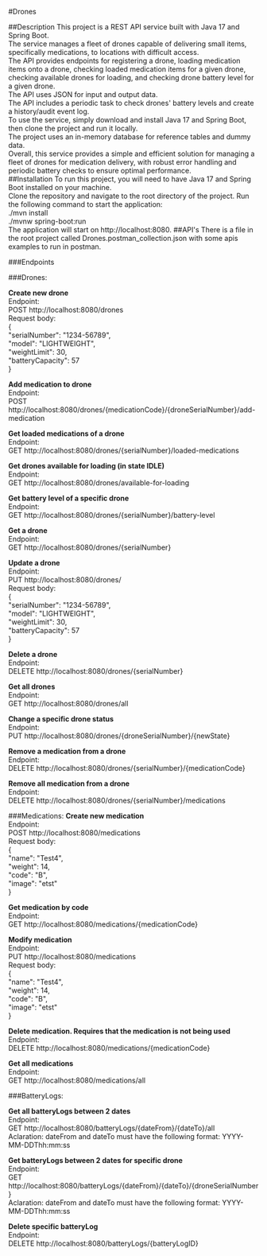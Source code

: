 #Drones

##Description
This project is a REST API service built with Java 17 and Spring Boot. <br>The service manages a fleet of drones capable of delivering small items, specifically medications, to locations with difficult access. <br>The API provides endpoints for registering a drone, loading medication items onto a drone, checking loaded medication items for a given drone, checking available drones for loading, and checking drone battery level for a given drone.
<br>
The API uses JSON for input and output data. <br>The API includes a periodic task to check drones' battery levels and create a history/audit event log.
<br>
To use the service, simply download and install Java 17 and Spring Boot, then clone the project and run it locally. <br>The project uses an in-memory database for reference tables and dummy data.
<br>
Overall, this service provides a simple and efficient solution for managing a fleet of drones for medication delivery, with robust error handling and periodic battery checks to ensure optimal performance.
<br>
##Installation
To run this project, you will need to have Java 17 and Spring Boot installed on your machine.
<br>
Clone the repository and navigate to the root directory of the project. Run the following command to start the application:
<br>
./mvn install <br>
./mvnw spring-boot:run
<br>
The application will start on http://localhost:8080.
##API's
There is a file in the root project called Drones.postman_collection.json with some apis examples to run in postman.

###Endpoints 

###Drones:

**Create new drone**<br>
Endpoint:<br> 
POST http://localhost:8080/drones
<br>Request body:<br>
{<br>
"serialNumber": "1234-56789",<br>
"model": "LIGHTWEIGHT",<br>
"weightLimit": 30,<br>
"batteryCapacity": 57<br>
}<br>

**Add medication to drone**<br>
Endpoint: <br>
POST http://localhost:8080/drones/{medicationCode}/{droneSerialNumber}/add-medication

**Get loaded medications of a drone**<br>
Endpoint: <br>
GET http://localhost:8080/drones/{serialNumber}/loaded-medications

**Get drones available for loading (in state IDLE)**<br>
Endpoint: <br>
GET http://localhost:8080/drones/available-for-loading

**Get battery level of a specific drone**<br>
Endpoint: <br>
GET http://localhost:8080/drones/{serialNumber}/battery-level

**Get a drone**<br>
Endpoint: <br>
GET http://localhost:8080/drones/{serialNumber}

**Update a drone**<br>
Endpoint: <br>
PUT http://localhost:8080/drones/
<br>Request body:<br>
{<br>
"serialNumber": "1234-56789",<br>
"model": "LIGHTWEIGHT",<br>
"weightLimit": 30,<br>
"batteryCapacity": 57<br>
}<br>


**Delete a drone**<br>
Endpoint: <br>
DELETE http://localhost:8080/drones/{serialNumber}

**Get all drones**<br>
Endpoint: <br>
GET http://localhost:8080/drones/all

**Change a specific drone status**<br>
Endpoint: <br>
PUT http://localhost:8080/drones/{droneSerialNumber}/{newState}

**Remove a medication from a drone**<br>
Endpoint: <br>
DELETE http://localhost:8080/drones/{serialNumber}/{medicationCode}

**Remove all medication from a drone**<br>
Endpoint: <br>
DELETE http://localhost:8080/drones/{serialNumber}/medications

###Medications:
**Create new medication**<br>
Endpoint:<br>
POST http://localhost:8080/medications
<br>Request body:<br>
{<br>
    "name": "Test4",<br>
    "weight": 14,<br>
    "code": "B",<br>
"image": "etst"<br>
}<br>


**Get medication by code**<br>
Endpoint: <br>
GET http://localhost:8080/medications/{medicationCode}

**Modify medication**<br>
Endpoint: <br>
PUT http://localhost:8080/medications
<br>Request body:<br>
{<br>
"name": "Test4",<br>
"weight": 14,<br>
"code": "B",<br>
"image": "etst"<br>
}<br>


**Delete medication. Requires that the medication is not being used**<br>
Endpoint: <br>
DELETE http://localhost:8080/medications/{medicationCode}

**Get all medications**<br>
Endpoint: <br>
GET http://localhost:8080/medications/all

###BatteryLogs:

**Get all batteryLogs between 2 dates**<br>
Endpoint: <br>
GET http://localhost:8080/batteryLogs/{dateFrom}/{dateTo}/all
<br>Aclaration: dateFrom and dateTo must have the following format: YYYY-MM-DDThh:mm:ss<br>

**Get batteryLogs between 2 dates for specific drone**<br>
Endpoint: <br>
GET http://localhost:8080/batteryLogs/{dateFrom}/{dateTo}/{droneSerialNumber}
<br>Aclaration: dateFrom and dateTo must have the following format: YYYY-MM-DDThh:mm:ss<br>

**Delete specific batteryLog**<br>
Endpoint: <br>
DELETE http://localhost:8080/batteryLogs/{batteryLogID}






